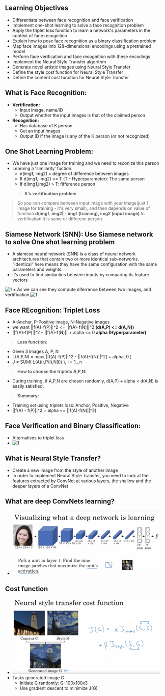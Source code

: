 ## **Learning Objectives**
  + Differentiate between face recognition and face verification
  + Implement one-shot learning to solve a face recognition problem
  + Apply the triplet loss function to learn a network's parameters in the context of face recognition
  + Explain how to pose face recognition as a binary classification problem
  + Map face images into 128-dimensional encodings using a pretrained model
  + Perform face verification and face recognition with these encodings
  + Implement the Neural Style Transfer algorithm
  + Generate novel artistic images using Neural Style Transfer
  + Define the style cost function for Neural Style Transfer
  + Define the content cost function for Neural Style Transfer

## **What is Face Recognition:**
   + **Vertification:**
      + Input image, name/ID
      + Output whether the input images is that of the claimed person
   + **Recognition:**
      + Has database of K person
      + Get an input images 
      + Output ID if the image is any of the K person (or not recognized)
## **One Shot Learning Problem:**
   + We have just one image for training and we need to reconize this person
   + Learning a 'similarity' fuction:
      + d(img1, img2) = degree of difference between images
      + If d(img1, img2) <= T (T - Hyperparameter): The same person
      + If d(img1,img2) > T: fifference person
      > **It's vertification problem**
> So you can compare between input image with your image(just 1 image for training - it's very small), and then depends on value of function **d(img1, img2) - img1 (training), img2 (input image)** to vertification it is same or differenc person.
## **Siamese Network (SNN): Use Siamese network to solve One shot learning problem**
  + A siamese neural network (SNN) is a class of neural network architectures that contain two or more identical sub-networks. “Identical” here means they have the same configuration with the same parameters and weights.
  + it’s used to find similarities between  inputs by comparing its feature vectors
<img src="/home/tuandinh/Desktop/Deep Learning/Deep-Learning-Specialization-Coursera/C4 - Convolutional Neural Networks/Week 4/images/Siamese Network.png" alt="1" width="500" height="250">
  + As we can see they compute diferrence between two images, and vertification
<img src="/home/tuandinh/Desktop/Deep Learning/Deep-Learning-Specialization-Coursera/C4 - Convolutional Neural Networks/Week 4/images/SNN learning.png" alt="1" width="500" height="250">

## **Face REcognition: Triplet Loss**
  + A-Anchor, P-Positive image, N-Negative images
  + we want ||f(A)-f(P)||^2 <= ||f(A)-f(N)||^2     **(d(A,P) <= d(A,N))**
  + ||f(A)-f(P)||^2 - ||f(A)-f(N)||  + alpha <= 0  **alpha (Hyperparameter)**
> **Loss function:**
  + Given 3 images A, P, N
  + L(A,P,N) = max( ||f(A)-f(P)||^2 - ||f(A)-f(N)||^2) + alpha, 0 )
  + J = SUM( L(A(i),P(i),N(i)) ), i = 1...n
> **How to choose the triplets A,P,N:**
  + During training, if A,P,N are chosen randomly, d(A,P) + alpha < d(A,N) is easily satisfied.
> **Summary:**
  + Training set using triplets loss: Anchor, Positive, Negative
  + ||f(A) - f(P)||^2 + alpha <= ||f(A)-f(N)||^2)
## **Face Verification and Binary Classification:**
  + Alternatives to triplet loss
  + <img src="/home/tuandinh/Desktop/Deep Learning/Deep-Learning-Specialization-Coursera/C4 - Convolutional Neural Networks/Week 4/images/Bianry classification video.png" alt="1" width="450" height="200">


## **What is Neural Style Transfer?**
  + Create a new image from the style of another image
  + In order to implement Neural Style Transfer, you need to look at the features extracted by ConvNet at various layers, the shallow and the deeper layers of a ConvNet
## **What are deep ConvNets learning?**
  + ![ConvNet](https://github.com/denotevn/Deep-Learning-Specialization-Coursera/blob/main/C4%20-%20Convolutional%20Neural%20Networks/Week%204/images/ConvNet_Learning.png)
## **Cost function**
 + ![Neural Style Transfer](https://github.com/denotevn/Deep-Learning-Specialization-Coursera/blob/main/C4%20-%20Convolutional%20Neural%20Networks/Week%204/images/Neural%20Style%20Tranfer.png)
  + Tasks generated image G
    + Initiate G randomly: G: 100x100x3
    + Use gradient descent to minimize J(G)

